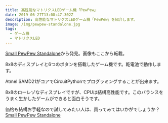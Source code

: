 ```yaml
---
title: 高性能なマトリクスLEDゲーム機「PewPew」
date: 2019-06-27T13:08:47.302Z
description: 高性能なマトリクスLEDゲーム機「PewPew」を紹介します。
image: /img/pewpew-standalone.jpg
tags:
  - ゲーム機
  - マトリクスLED
---
```

[Small PewPew Standalone](https://www.tindie.com/products/deshipu/small-pewpew-standalone/)から発見。画像もここから転載。

8x8のディスプレイと6つのボタンを搭載したゲーム機です。乾電池で動作します。

Atmel SAMD21がコアでCircuitPythonでプログラミングすることが出来ます。

8x8のローレゾなディスプレイですが、CPUは結構高性能です。このバランスをうまく生かしたゲームができると面白そうです。

価格も結構お手軽なので試してみたい人は、買ってみてはいかがでしょうか？ [Small PewPew Standalone
](https://www.tindie.com/products/Makerfabs/small-pewpew-standalone-2/)

